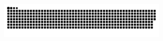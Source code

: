 <img src="https://raw.githubusercontent.com/kkristene3/kkristene3/output/snake.svg" alt="Snake animation" />

###
